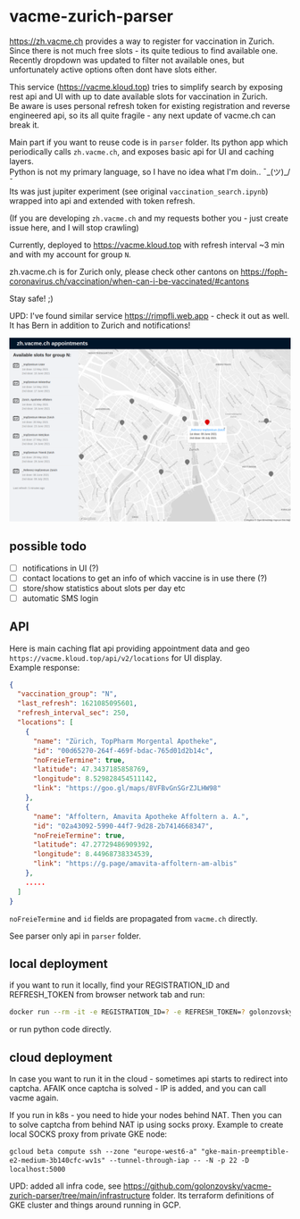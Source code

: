 # vacme-zurich-parser

https://zh.vacme.ch provides a way to register for vaccination in Zurich. Since there is not much free slots - its quite tedious to find available one. Recently dropdown was updated to filter not available ones, but unfortunately active options often dont have slots either.    

This service (https://vacme.kloud.top) tries to simplify search by exposing rest api and UI with up to date available slots for vaccination in Zurich.  
Be aware is uses personal refresh token for existing registration and reverse engineered api, so its all quite fragile - any next update of vacme.ch can break it.  

Main part if you want to reuse code is in `parser` folder. Its python app which periodically calls `zh.vacme.ch`, and exposes basic api for UI and caching layers.  
Python is not my primary language, so I have no idea what I'm doin.. ¯\_(ツ)_/¯  
Its was just jupiter experiment (see original `vaccination_search.ipynb`) wrapped into api and extended with token refresh.  

(If you are developing `zh.vacme.ch` and my requests bother you - just create issue here, and I will stop crawling)

Currently, deployed to https://vacme.kloud.top with refresh interval ~3 min and with my account for group `N`.

zh.vacme.ch is for Zurich only, please check other cantons on https://foph-coronavirus.ch/vaccination/when-can-i-be-vaccinated/#cantons 

Stay safe! ;)

UPD: I've found similar service https://rimpfli.web.app - check it out as well. It has Bern in addition to Zurich and notifications! 

![ui screenshot](ui_example.png)

## possible todo
- [ ] notifications in UI (?)
- [ ] contact locations to get an info of which vaccine is in use there (?)
- [ ] store/show statistics about slots per day etc
- [ ] automatic SMS login 

## API

Here is main caching flat api providing appointment data and geo `https://vacme.kloud.top/api/v2/locations` for UI display.  
Example response: 
```json
{
  "vaccination_group": "N",
  "last_refresh": 1621085095601,
  "refresh_interval_sec": 250,
  "locations": [
    {
      "name": "Zürich, TopPharm Morgental Apotheke",
      "id": "00d65270-264f-469f-bdac-765d01d2b14c",
      "noFreieTermine": true,
      "latitude": 47.3437185858769,
      "longitude": 8.529828454511142,
      "link": "https://goo.gl/maps/8VFBvGnSGrZJLHW98"
    },
    {
      "name": "Affoltern, Amavita Apotheke Affoltern a. A.",
      "id": "02a43092-5990-44f7-9d28-2b7414668347",
      "noFreieTermine": true,
      "latitude": 47.27729486909392,
      "longitude": 8.44968738334539,
      "link": "https://g.page/amavita-affoltern-am-albis"
    },
    .....
  ]
}
```

`noFreieTermine` and `id` fields are propagated from `vacme.ch` directly. 

See parser only api in `parser` folder. 

## local deployment
if you want to run it locally, find your REGISTRATION_ID and REFRESH_TOKEN from browser network tab and run:
```bash
docker run --rm -it -e REGISTRATION_ID=? -e REFRESH_TOKEN=? golonzovsky/vacme-parser
```

or run python code directly.

## cloud deployment
In case you want to run it in the cloud - sometimes api starts to redirect into captcha. AFAIK once captcha is solved - IP is added, and you can call vacme again.  

If you run in k8s - you need to hide your nodes behind NAT. Then you can to solve captcha from behind NAT ip using socks proxy. Example to create local SOCKS proxy from private GKE node:
```
gcloud beta compute ssh --zone "europe-west6-a" "gke-main-preemptible-e2-medium-3b140cfc-wv1s" --tunnel-through-iap -- -N -p 22 -D localhost:5000
```
UPD: added all infra code, see https://github.com/golonzovsky/vacme-zurich-parser/tree/main/infrastructure folder. Its terraform definitions of GKE cluster and things around running in GCP. 

